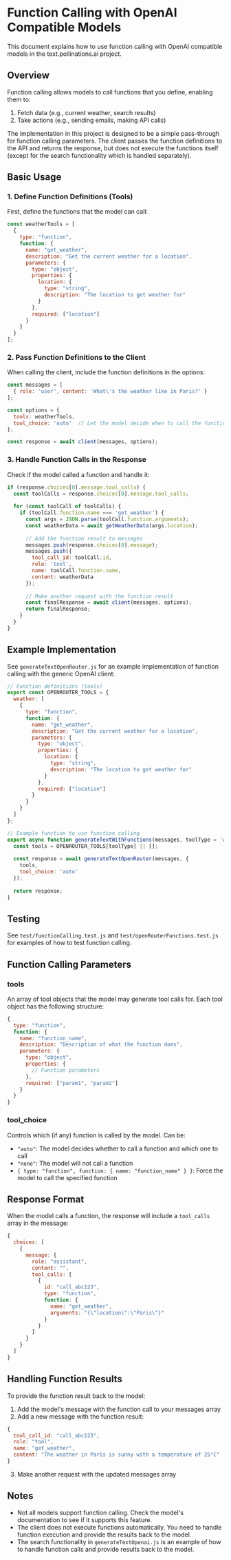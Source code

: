 # Function Calling with OpenAI Compatible Models

This document explains how to use function calling with OpenAI compatible models in the text.pollinations.ai project.

## Overview

Function calling allows models to call functions that you define, enabling them to:

1. Fetch data (e.g., current weather, search results)
2. Take actions (e.g., sending emails, making API calls)

The implementation in this project is designed to be a simple pass-through for function calling parameters. The client passes the function definitions to the API and returns the response, but does not execute the functions itself (except for the search functionality which is handled separately).

## Basic Usage

### 1. Define Function Definitions (Tools)

First, define the functions that the model can call:

```javascript
const weatherTools = [
  {
    type: "function",
    function: {
      name: "get_weather",
      description: "Get the current weather for a location",
      parameters: {
        type: "object",
        properties: {
          location: {
            type: "string",
            description: "The location to get weather for"
          }
        },
        required: ["location"]
      }
    }
  }
];
```

### 2. Pass Function Definitions to the Client

When calling the client, include the function definitions in the options:

```javascript
const messages = [
  { role: 'user', content: 'What\'s the weather like in Paris?' }
];

const options = {
  tools: weatherTools,
  tool_choice: 'auto'  // Let the model decide when to call the function
};

const response = await client(messages, options);
```

### 3. Handle Function Calls in the Response

Check if the model called a function and handle it:

```javascript
if (response.choices[0].message.tool_calls) {
  const toolCalls = response.choices[0].message.tool_calls;
  
  for (const toolCall of toolCalls) {
    if (toolCall.function.name === 'get_weather') {
      const args = JSON.parse(toolCall.function.arguments);
      const weatherData = await getWeatherData(args.location);
      
      // Add the function result to messages
      messages.push(response.choices[0].message);
      messages.push({
        tool_call_id: toolCall.id,
        role: 'tool',
        name: toolCall.function.name,
        content: weatherData
      });
      
      // Make another request with the function result
      const finalResponse = await client(messages, options);
      return finalResponse;
    }
  }
}
```

## Example Implementation

See `generateTextOpenRouter.js` for an example implementation of function calling with the generic OpenAI client:

```javascript
// Function definitions (tools)
export const OPENROUTER_TOOLS = {
  weather: [
    {
      type: "function",
      function: {
        name: "get_weather",
        description: "Get the current weather for a location",
        parameters: {
          type: "object",
          properties: {
            location: {
              type: "string",
              description: "The location to get weather for"
            }
          },
          required: ["location"]
        }
      }
    }
  ]
};

// Example function to use function calling
export async function generateTextWithFunctions(messages, toolType = 'weather') {
  const tools = OPENROUTER_TOOLS[toolType] || [];
  
  const response = await generateTextOpenRouter(messages, {
    tools,
    tool_choice: 'auto'
  });
  
  return response;
}
```

## Testing

See `test/functionCalling.test.js` and `test/openRouterFunctions.test.js` for examples of how to test function calling.

## Function Calling Parameters

### tools

An array of tool objects that the model may generate tool calls for. Each tool object has the following structure:

```javascript
{
  type: "function",
  function: {
    name: "function_name",
    description: "Description of what the function does",
    parameters: {
      type: "object",
      properties: {
        // Function parameters
      },
      required: ["param1", "param2"]
    }
  }
}
```

### tool_choice

Controls which (if any) function is called by the model. Can be:

- `"auto"`: The model decides whether to call a function and which one to call
- `"none"`: The model will not call a function
- `{ type: "function", function: { name: "function_name" } }`: Force the model to call the specified function

## Response Format

When the model calls a function, the response will include a `tool_calls` array in the message:

```javascript
{
  choices: [
    {
      message: {
        role: "assistant",
        content: "",
        tool_calls: [
          {
            id: "call_abc123",
            type: "function",
            function: {
              name: "get_weather",
              arguments: "{\"location\":\"Paris\"}"
            }
          }
        ]
      }
    }
  ]
}
```

## Handling Function Results

To provide the function result back to the model:

1. Add the model's message with the function call to your messages array
2. Add a new message with the function result:

```javascript
{
  tool_call_id: "call_abc123",
  role: "tool",
  name: "get_weather",
  content: "The weather in Paris is sunny with a temperature of 25°C"
}
```

3. Make another request with the updated messages array

## Notes

- Not all models support function calling. Check the model's documentation to see if it supports this feature.
- The client does not execute functions automatically. You need to handle function execution and provide the results back to the model.
- The search functionality in `generateTextOpenai.js` is an example of how to handle function calls and provide results back to the model.